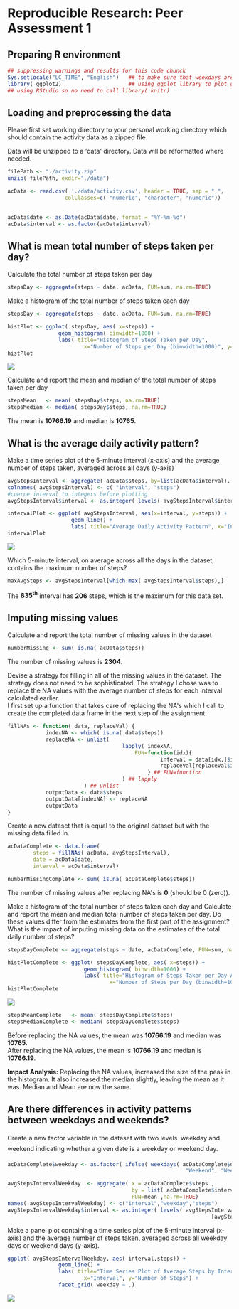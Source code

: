 ﻿# Reproducible Research: Peer Assessment 1


## Preparing R environment  
  
  

```r
## suppressing warnings and results for this code chunck
Sys.setlocale("LC_TIME", "English")   ## to make sure that weekdays are displayed in the right format
library( ggplot2)					  ## using ggplot library to plot graphs
## using RStudio so no need to call library( knitr)
```
  
## Loading and preprocessing the data  
  
Please first set working directory to your personal working directory which should contain the activity data as a zipped file. 
  
Data will be unzipped to a 'data' directory. Data will be reformatted where needed.
  
  

```r
filePath <- "./activity.zip"
unzip( filePath, exdir="./data")

acData <- read.csv( './data/activity.csv', header = TRUE, sep = ",",
                  colClasses=c( "numeric", "character", "numeric"))
				  

acData$date <- as.Date(acData$date, format = "%Y-%m-%d")
acData$interval <- as.factor(acData$interval)
```
  
  
## What is mean total number of steps taken per day?
  
Calculate the total number of steps taken per day
  

```r
stepsDay <- aggregate(steps ~ date, acData, FUN=sum, na.rm=TRUE)
```
  
Make a histogram of the total number of steps taken each day
  
  

```r
stepsDay <- aggregate(steps ~ date, acData, FUN=sum, na.rm=TRUE)

histPlot <- ggplot( stepsDay, aes( x=steps)) + 
				geom_histogram( binwidth=1000) + 
				labs( title="Histogram of Steps Taken per Day", 
						x="Number of Steps per Day (binwidth=1000)", y="Count") 
histPlot
```

![](figure/plot_histogram_steps_by_day.png) 
  
  
Calculate and report the mean and median of the total number of steps taken per day
  
  

```r
stepsMean   <- mean( stepsDay$steps, na.rm=TRUE)
stepsMedian <- median( stepsDay$steps, na.rm=TRUE)
```
  
The mean is **10766.19** and median is **10765**.
  
  
## What is the average daily activity pattern?
  
  
Make a time series plot of the 5-minute interval (x-axis) and the average number of steps taken, averaged across all days (y-axis)
  
  

```r
avgStepsInterval <- aggregate( acData$steps, by=list(acData$interval), FUN=mean, na.rm=TRUE)
colnames( avgStepsInterval) <- c( "interval", "steps")
#coerce interval to integers before plotting
avgStepsInterval$interval <- as.integer( levels( avgStepsInterval$interval)[avgStepsInterval$interval])

intervalPlot <- ggplot( avgStepsInterval, aes(x=interval, y=steps)) +   
					geom_line() +  
					labs( title="Average Daily Activity Pattern", x="Interval", y="Number of Steps")			
intervalPlot
```

![](figure/plot_avg_daily_activity.png) 
  
  
Which 5-minute interval, on average across all the days in the dataset, contains the maximum number of steps?
  
  

```r
maxAvgSteps <- avgStepsInterval[which.max( avgStepsInterval$steps),]
```
  
The **835<sup>th</sup>** interval has **206** steps, which is the maximum for this data set.
  
  
## Imputing missing values
  
  
Calculate and report the total number of missing values in the dataset
  
  

```r
numberMissing <- sum( is.na( acData$steps))
```
  
The number of missing values is **2304**.
  
  
Devise a strategy for filling in all of the missing values in the dataset. The strategy does not need to be sophisticated. 
The strategy I chose was to replace the NA values with the average number of steps for each interval calculated earlier.  
I first set up a function that takes care of replacing the NA's which I call to create the completed data frame in the next step of the assignment.
  

```r
fillNAs <- function( data, replaceVal) {
			indexNA <- which( is.na( data$steps))
			replaceNA <- unlist( 
									lapply( indexNA, 
										FUN=function(idx){
												interval = data[idx,]$interval
												replaceVal[replaceVal$interval == interval,]$steps
											} ## FUN=function
									) ## lapply
						) ## unlist
			outputData <- data$steps
			outputData[indexNA] <- replaceNA
			outputData
}
```
  
Create a new dataset that is equal to the original dataset but with the missing data filled in.	
  
  

```r
acDataComplete <- data.frame(  
        steps = fillNAs( acData, avgStepsInterval),  
        date = acData$date,  
        interval = acData$interval)	

numberMissingComplete <- sum( is.na( acDataComplete$steps))
```

The number of missing values after replacing NA's is **0** (should be 0 (zero)).


Make a histogram of the total number of steps taken each day and Calculate and report the mean and median total number of steps taken per day. Do these values differ from the estimates from the first part of the assignment? What is the impact of imputing missing data on the estimates of the total daily number of steps?
  
  

```r
stepsDayComplete <- aggregate(steps ~ date, acDataComplete, FUN=sum, na.rm=TRUE)

histPlotComplete <- ggplot( stepsDayComplete, aes( x=steps)) + 
						geom_histogram( binwidth=1000) + 
						labs( title="Histogram of Steps Taken per Day After Replacing NA's", 
								x="Number of Steps per Day (binwidth=1000)", y="Count") 
histPlotComplete
```

![](figure/plot_histogram_steps_by_day_complete.png) 

```r
stepsMeanComplete   <- mean( stepsDayComplete$steps)
stepsMedianComplete <- median( stepsDayComplete$steps)
```
 
Before replacing the NA values, the mean was **10766.19** and median was **10765**.  
After replacing the NA values, the mean is **10766.19** and median is **10766.19**.

 
**Impact Analysis:** Replacing the NA values, increased the size of the peak in the histogram. It also increased the median slightly, leaving the mean as it was. Median and Mean are now the same.
  
  
## Are there differences in activity patterns between weekdays and weekends?
  
  
Create a new factor variable in the dataset with two levels  weekday and weekend indicating whether a given date is a weekday or weekend day.
  
  

```r
acDataComplete$weekday <- as.factor( ifelse( weekdays( acDataComplete$date) %in% c("Saturday","Sunday"), 
														"Weekend", "Weekday")) 

avgStepsIntervalWeekday  <- aggregate( x = acDataComplete$steps , 
                                       by = list( acDataComplete$interval,acDataComplete$weekday), 
									   FUN=mean ,na.rm=TRUE)
names( avgStepsIntervalWeekday) <- c("interval","weekday","steps")													
avgStepsIntervalWeekday$interval <- as.integer( levels( avgStepsIntervalWeekday$interval)
																[avgStepsIntervalWeekday$interval])
```
  
Make a panel plot containing a time series plot of the 5-minute interval (x-axis) and the average number of steps taken, averaged across all weekday days or weekend days (y-axis).   
  
  

```r
ggplot( avgStepsIntervalWeekday, aes( interval,steps)) +
				geom_line() +
                labs( title="Time Series Plot of Average Steps by Interval after Replacing NA's",
						x="Interval", y="Number of Steps") +
                facet_grid( weekday ~ .) 
```

![](figure/plot_panel_weekday_avg_daily_activity.png) 

 
